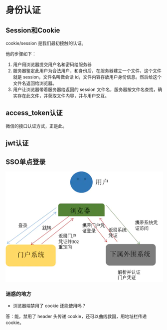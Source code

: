 # 身份认证


## Session和Cookie

cookie/session 是我们最初接触的认证。

他的步骤如下：

1. 用户用浏览器提交用户名和密码给服务器
2. 服务器鉴定此用户为合法用户，和身份后，在服务器建立一个文件，这个文件就是 session，文件名叫做会话 id，文件内容存放用户身份信息。然后给这个文件名返回给浏览器。
3. 用户让浏览器带着服务器给返回的 session 文件名，服务器按文件名查找，确实存在此文件，并获取文件内容，并与用户交互。

## access_token认证

微信的接口认证方式，正是此。

## jwt认证

## SSO单点登录

![img](./images/webp-166092727020512.webp)

### 迷惑的地方

- 浏览器端禁用了 cookie 还能使用吗？

答：能，禁用了 header 头传递 cookie，还可以曲线救国，用地址栏传递 cookie。
